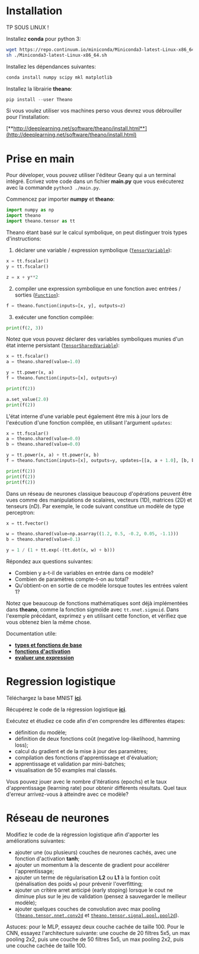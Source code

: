 # Installation

TP SOUS LINUX !

Installez **conda** pour python 3:
```sh
wget https://repo.continuum.io/miniconda/Miniconda3-latest-Linux-x86_64.sh
sh ./Miniconda3-latest-Linux-x86_64.sh
```

Installez les dépendances suivantes:

```python
conda install numpy scipy mkl matplotlib
```

Installez la librairie **theano**:
```python
pip install --user Theano
```

Si vous voulez utiliser vos machines perso vous devrez vous débrouiller pour l'installation:

[**http://deeplearning.net/software/theano/install.html**](http://deeplearning.net/software/theano/install.html)

# Prise en main

Pour déveloper, vous pouvez utiliser l'éditeur Geany qui a un terminal intégré. Ecrivez votre code dans un fichier **main.py** que vous exécuterez avec la commande `python3 ./main.py`.

Commencez par importer **numpy** et **theano**:

```python
import numpy as np
import theano
import theano.tensor as tt
```

Theano étant basé sur le calcul symbolique, on peut distinguer trois types d'instructions:

1. déclarer une variable / expression symbolique ([`TensorVariable`](http://deeplearning.net/software/theano/library/tensor/basic.html#theano.tensor.TensorVariable)):

```python
x = tt.fscalar()
y = tt.fscalar()

z = x + y**2
```

2. compiler une expression symbolique en une fonction avec entrées / sorties ([`Function`](http://deeplearning.net/software/theano/library/compile/function.html#theano.compile.function.function)):

```python
f = theano.function(inputs=[x, y], outputs=z)
```

3. exécuter une fonction compilée:

```python
print(f(2, 3))
```

Notez que vous pouvez déclarer des variables symboliques munies d'un état interne persistant ([`TensorSharedVariable`](http://deeplearning.net/software/theano/library/tensor/basic.html#theano.tensor.TensorSharedVariable)):
```python
x = tt.fscalar()
a = theano.shared(value=1.0)

y = tt.power(x, a)
f = theano.function(inputs=[x], outputs=y)

print(f(2))

a.set_value(2.0)
print(f(2))
```

L'état interne d'une variable peut également être mis à jour lors de l'exécution d'une fonction compilée, en utilisant l'argument `updates`:
```python
x = tt.fscalar()
a = theano.shared(value=0.0)
b = theano.shared(value=0.0)

y = tt.power(x, a) + tt.power(x, b)
f = theano.function(inputs=[x], outputs=y, updates=[[a, a + 1.0], [b, b + 2.0]])

print(f(2))
print(f(2))
print(f(2))
```

Dans un réseau de neurones classique beaucoup d'opérations peuvent être vues comme des manipulations de scalaires, vecteurs (1D), matrices (2D) et tenseurs (nD). Par exemple, le code suivant constitue un modèle de type perceptron:
```python
x = tt.fvector()

w = theano.shared(value=np.asarray((1.2, 0.5, -0.2, 0.05, -1.1)))
b = theano.shared(value=0.1)

y = 1 / (1 + tt.exp(-(tt.dot(x, w) + b)))
```

Répondez aux questions suivantes:

+ Combien y a-t-il de variables en entrée dans ce modèle?
+ Combien de paramètres compte-t-on au total?
+ Qu'obtient-on en sortie de ce modèle lorsque toutes les entrées valent 1?

Notez que beaucoup de fonctions mathématiques sont déjà implémentées dans **theano**, comme la fonction sigmoïde avec `tt.nnet.sigmoid`. Dans l'exemple précédant, exprimez `y` en utilisant cette fonction, et vérifiez que vous obtenez bien la même chose.

Documentation utile:

+ [**types et fonctions de base**](http://deeplearning.net/software/theano/library/tensor/basic.html)
+ [**fonctions d'activation**](http://deeplearning.net/software/theano/library/tensor/nnet/nnet.html)
+ [**evaluer une expression**](http://deeplearning.net/software/theano/library/compile/function.html)

# Regression logistique

Téléchargez la base MNIST [**ici**](http://www.iro.umontreal.ca/~lisa/deep/data/mnist/mnist.pkl.gz).

Récupérez le code de la régression logistique [**ici**](https://github.com/gasse/theano_tutorial/blob/master/logistic_regression.py).

Exécutez et étudiez ce code afin d'en comprendre les différentes étapes:

+ définition du modèle;
+ définition de deux fonctions coût (negative log-likelihood, hamming loss);
+ calcul du gradient et de la mise à jour des paramètres;
+ compilation des fonctions d'apprentissage et d'évaluation;
+ apprentissage et validation par mini-batches;
+ visualisation de 50 examples mal classés.

Vous pouvez jouer avec le nombre d'itérations (epochs) et le taux d'apprentissage (learning rate) pour obtenir différents résultats. Quel taux d'erreur arrivez-vous à atteindre avec ce modèle?

# Réseau de neurones

Modifiez le code de la régression logistique afin d'apporter les améliorations suivantes:

+ ajouter une (ou plusieurs) couches de neurones cachés, avec une fonction d'activation **tanh**;
+ ajouter un momentum à la descente de gradient pour accélérer l'apprentissage;
+ ajouter un terme de régularisation **L2** ou **L1** à la fontion coût (pénalisation des poids `w`) pour prévenir l'overfitting;
+ ajouter un critère arret anticipé (early stoping) lorsque le cout ne diminue plus sur le jeu de validation (pensez à sauvegarder le meilleur modèle);
+ ajouter quelques couches de convolution avec max pooling ([`theano.tensor.nnet.conv2d`](http://deeplearning.net/software/theano/library/tensor/nnet/conv.html#theano.tensor.nnet.conv2d) et [`theano.tensor.signal.pool.pool2d`](http://deeplearning.net/software/theano/library/tensor/signal/pool.html#theano.tensor.signal.pool.pool_2d)).

Astuces: pour le MLP, essayez deux couche cachée de taille 100. Pour le CNN, essayez l'architecture suivante: une couche de 20 filtres 5x5, un max pooling 2x2, puis une couche de 50 filtres 5x5, un max pooling 2x2, puis une couche cachée de taille 100.